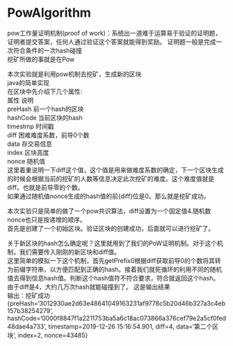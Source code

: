 # PowAlgorithm
pow工作量证明机制(proof of work)：系统出一道难于运算易于验证的证明题，证明者提交答案，任何人通过验证这个答案就能得到奖励。
证明题一般是完成一次符合条件的一次hash碰撞  
挖矿所做的事就是在Pow  

本次实验就是利用pow机制去挖矿，生成新的区块  
java的简单实现  
在区块中先介绍下几个属性:  
属性                    说明  
preHash                前一个hash的区块  
hashCode               当前区块的hash  
timestmp               时间戳  
diff                   困难难度系数，前导0个数  
data                   存交易信息  
index                  区块高度  
nonce                  随机值  
这里着重说明一下diff这个值，这个值是用来做难度系数的确定，下一个区块生成的时候会根据当前的挖矿的人数等信息决定此次挖矿的难度。这个难度值就是diff。也就是前导零的个数。  
如果通过随机值nonce生成的hash值的前{diff}位是0。那么就是挖矿成功。  
  
 本次实验只是简单的做了一个pow共识算法，diff设置为一个固定值4.随机数nonce也只是按递增的顺序。  
首先是创建了一个初始区块。验证区块的创建成功，后面就可以进行挖矿了。  
  
  关于新区块的hash怎么确定呢？这里就用到了我们的PoW证明机制。对于这个机制，我们需要传入刚刚的新区块和diff值。  
  这里简单的模拟一下这个机制，首先getPrefix0根据diff获取前导0的个数将其转为前缀字符串，以方便匹配到正确的hash。接着我们就死循环的利用不同的随机值去得到信息hash值。判断这个hash值符不符合要求，符合就返回这个hash。  
  由于diff是4，大约几万次hash就能碰撞到了。
  这是输出结果  
  输出：挖矿成功  
{preHash=‘3012930ae2d63e48641049163231af9778c5b20d46b327a3c4eb157b38254279’, hashCode=‘0000f8847f1a2211753ba5a6c18ac073866a376cef79e2a5cf0fed48dae4a733’, timestamp=2019-12-26 15:16:54.901, diff=4, data=‘第二个区块’, index=2, nonce=43485}   

  
  
  


